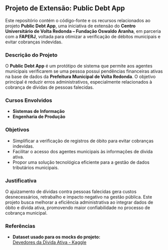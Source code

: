 ## Projeto de Extensão: Public Debt App

Este repositório contém o código-fonte e os recursos relacionados ao projeto **Public Debt App**, uma iniciativa de extensão do **Centro Universitário de Volta Redonda – Fundação Oswaldo Aranha**, em parceria com a **FAPERJ**, voltada para otimizar a verificação de débitos municipais e evitar cobranças indevidas.

### Descrição do Projeto

O **Public Debt App** é um protótipo de sistema que permite aos agentes municipais verificarem se uma pessoa possui pendências financeiras ativas na base de dados da **Prefeitura Municipal de Volta Redonda**. O objetivo principal é reduzir erros administrativos, especialmente relacionados à cobrança de dívidas de pessoas falecidas.

### Cursos Envolvidos

- **Sistemas de Informação**
- **Engenharia de Produção**

### Objetivos

- Simplificar a verificação de registros de óbito para evitar cobranças indevidas.
- Facilitar o acesso dos agentes municipais às informações de dívida ativa.
- Propor uma solução tecnológica eficiente para a gestão de dados tributários municipais.

### Justificativa

O ajuizamento de dívidas contra pessoas falecidas gera custos desnecessários, retrabalho e impacto negativo na gestão pública. Este projeto busca melhorar a eficiência administrativa ao integrar dados de óbito e dívida ativa, promovendo maior confiabilidade no processo de cobrança municipal.

### Referências

- **Dataset usado para os mocks do projeto:**  
  [Devedores da Dívida Ativa - Kaggle](https://www.kaggle.com/datasets/carlosqbarbosa/devedores-da-dvida-ativa)
